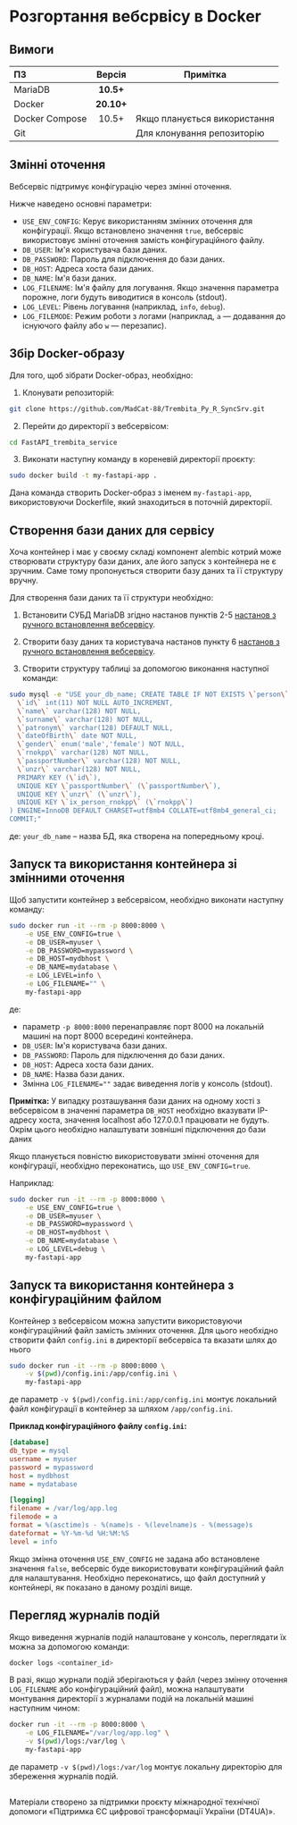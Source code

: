 # Розгортання вебсрвісу в Docker

## Вимоги

| ПЗ             |   Версія   | Примітка                     |
|:---------------|:----------:|------------------------------|
| MariaDB        | **10.5+**  |                              |
| Docker         | **20.10+** |                              |
| Docker Compose |   10.5+    | Якщо планується використання |
| Git            |            | Для клонування репозиторію   |

## Змінні оточення

Вебсервіс підтримує конфігурацію через змінні оточення. 

Нижче наведено основні параметри:

- `USE_ENV_CONFIG`: Керує використанням змінних оточення для конфігурації. Якщо встановлено значення `true`, вебсервіс використовує змінні оточення замість конфігураційного файлу.
- `DB_USER`: Ім'я користувача бази даних.
- `DB_PASSWORD`: Пароль для підключення до бази даних.
- `DB_HOST`: Адреса хоста бази даних.
- `DB_NAME`: Ім'я бази даних.
- `LOG_FILENAME`: Ім'я файлу для логування. Якщо значення параметра порожне, логи будуть виводитися в консоль (stdout).
- `LOG_LEVEL`: Рівень логування (наприклад, `info`, `debug`).
- `LOG_FILEMODE`: Режим роботи з логами (наприклад, `a` — додавання до існуючого файлу або `w` — перезапис).

## Збір Docker-образу

Для того, щоб зібрати Docker-образ, необхідно:
1. Клонувати репозиторій:
```bash
git clone https://github.com/MadCat-88/Trembita_Py_R_SyncSrv.git
```
2. Перейти до директорії з вебсервісом:
```bash
cd FastAPI_trembita_service
```
3. Виконати наступну команду в кореневій директорії проєкту:
```bash
sudo docker build -t my-fastapi-app .
```

Дана команда створить Docker-образ з іменем `my-fastapi-app`, використовуючи Dockerfile, який знаходиться в поточній директорії.

## Створення бази даних для сервісу
Хоча контейнер і має у своєму складі компонент alembic котрий може створювати структуру бази даних, але його запуск з контейнера не є зручним.
Саме тому пропонується створити базу даних та її структуру вручну.

Для створення бази даних та її структури необхідно:
1. Встановити СУБД MariaDB згідно настанов пунктів 2-5 [настанов з ручного встановлення вебсервісу](./manual_installation.md#2-додати-репозиторій-mariadb).

2. Створити базу даних та користувача настанов пункту 6 [настанов з ручного встановлення вебсервісу](./manual_installation.md#6-створити-базу-даних-та-користувача-для-цього-необхідно).

3. Створити структуру таблиці за допомогою виконання наступної команди:

```bash
sudo mysql -e "USE your_db_name; CREATE TABLE IF NOT EXISTS \`person\` (
  \`id\` int(11) NOT NULL AUTO_INCREMENT,
  \`name\` varchar(128) NOT NULL,
  \`surname\` varchar(128) NOT NULL,
  \`patronym\` varchar(128) DEFAULT NULL,
  \`dateOfBirth\` date NOT NULL,
  \`gender\` enum('male','female') NOT NULL,
  \`rnokpp\` varchar(128) NOT NULL,
  \`passportNumber\` varchar(128) NOT NULL,
  \`unzr\` varchar(128) NOT NULL,
  PRIMARY KEY (\`id\`),
  UNIQUE KEY \`passportNumber\` (\`passportNumber\`),
  UNIQUE KEY \`unzr\` (\`unzr\`),
  UNIQUE KEY \`ix_person_rnokpp\` (\`rnokpp\`)
) ENGINE=InnoDB DEFAULT CHARSET=utf8mb4 COLLATE=utf8mb4_general_ci;
COMMIT;"
```
де: `your_db_name` – назва БД, яка створена на попередньому кроці. 

## Запуск та використання контейнера зі змінними оточення

Щоб запустити контейнер з вебсервісом, необхідно виконати наступну команду:

```bash
sudo docker run -it --rm -p 8000:8000 \
    -e USE_ENV_CONFIG=true \
    -e DB_USER=myuser \
    -e DB_PASSWORD=mypassword \
    -e DB_HOST=mydbhost \
    -e DB_NAME=mydatabase \
    -e LOG_LEVEL=info \
    -e LOG_FILENAME="" \
    my-fastapi-app
```
де:
- параметр `-p 8000:8000` перенаправляє порт 8000 на локальній машині на порт 8000 всередині контейнера.
- `DB_USER`: Ім'я користувача бази даних.
- `DB_PASSWORD`: Пароль для підключення до бази даних.
- `DB_HOST`: Адреса хоста бази даних.
- `DB_NAME`: Назва бази даних.
- Змінна `LOG_FILENAME=""` задає виведення логів у консоль (stdout).

**Примітка:** У випадку розташування бази даних на одному хості з вебсервісом в значенні параметра `DB_HOST` необхідно вказувати IP-адресу хоста, значення localhost або 127.0.0.1 працювати не будуть. Окрім цього необхідно налаштувати зовнішні підключення до бази даних

Якщо планується повністю використовувати змінні оточення для конфігурації, необхідно переконатись, що `USE_ENV_CONFIG=true`. 

Наприклад:
```bash
sudo docker run -it --rm -p 8000:8000 \
    -e USE_ENV_CONFIG=true \
    -e DB_USER=myuser \
    -e DB_PASSWORD=mypassword \
    -e DB_HOST=mydbhost \
    -e DB_NAME=mydatabase \
    -e LOG_LEVEL=debug \
    my-fastapi-app
```

## Запуск та використання контейнера з конфігураційним файлом

Контейнер з вебсервісом можна запустити використовуючи конфігураційний файл замість змінних оточення. 
Для цього необхідно створити файл `config.ini` в директорії вебсервіса та вказати шлях до нього

```bash
sudo docker run -it --rm -p 8000:8000 \
    -v $(pwd)/config.ini:/app/config.ini \
    my-fastapi-app
```

де параметр `-v $(pwd)/config.ini:/app/config.ini` монтує локальний файл конфігурації в контейнер за шляхом `/app/config.ini`.

 **Приклад конфігураційного файлу `config.ini`:**

```ini
[database]
db_type = mysql
username = myuser
password = mypassword
host = mydbhost
name = mydatabase

[logging]
filename = /var/log/app.log
filemode = a
format = %(asctime)s - %(name)s - %(levelname)s - %(message)s
dateformat = %Y-%m-%d %H:%M:%S
level = info
```

Якщо змінна оточення `USE_ENV_CONFIG` не задана або встановлене значення `false`, вебсервіс буде використовувати конфігураційний файл для налаштування. Необхідно переконатись, що файл доступний у контейнері, як показано в даному розділі вище.

## Перегляд журналів подій

Якщо виведення журналів подій налаштоване у консоль, переглядати їх можна за допомогою команди:

```bash
docker logs <container_id>
```

В разі, якщо журнали подій зберігаються у файл (через змінну оточення `LOG_FILENAME` або конфігураційний файл), можна налаштувати монтування директорії з журналами подій на локальній машині наступним чином:

```bash
docker run -it --rm -p 8000:8000 \
    -e LOG_FILENAME="/var/log/app.log" \
    -v $(pwd)/logs:/var/log \
    my-fastapi-app
```

де параметр `-v $(pwd)/logs:/var/log` монтує локальну директорію для збереження журналів подій.

##
Матеріали створено за підтримки проєкту міжнародної технічної допомоги «Підтримка ЄС цифрової трансформації України (DT4UA)».
